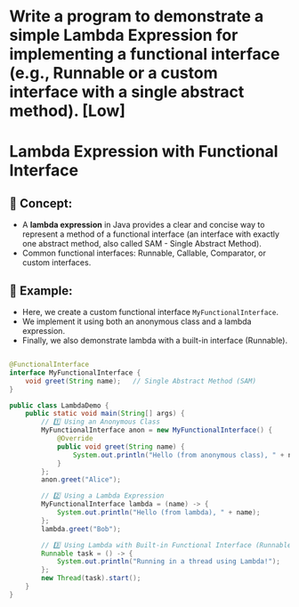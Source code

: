 # Write a program to demonstrate a simple Lambda Expression for implementing a functional interface (e.g., Runnable or a custom interface with a single abstract method). [Low]

# Lambda Expression with Functional Interface

## 🔹 Concept:

- A **lambda expression** in Java provides a clear and concise way
  to represent a method of a functional interface (an interface with
  exactly one abstract method, also called SAM - Single Abstract Method).
- Common functional interfaces: Runnable, Callable, Comparator,
  or custom interfaces.

## 🔹 Example:
- Here, we create a custom functional interface `MyFunctionalInterface`.
- We implement it using both an anonymous class and a lambda expression.
- Finally, we also demonstrate lambda with a built-in interface (Runnable).

```java

@FunctionalInterface
interface MyFunctionalInterface {
    void greet(String name);   // Single Abstract Method (SAM)
}

public class LambdaDemo {
    public static void main(String[] args) {
        // 1️⃣ Using an Anonymous Class
        MyFunctionalInterface anon = new MyFunctionalInterface() {
            @Override
            public void greet(String name) {
                System.out.println("Hello (from anonymous class), " + name);
            }
        };
        anon.greet("Alice");

        // 2️⃣ Using a Lambda Expression
        MyFunctionalInterface lambda = (name) -> {
            System.out.println("Hello (from lambda), " + name);
        };
        lambda.greet("Bob");

        // 3️⃣ Using Lambda with Built-in Functional Interface (Runnable)
        Runnable task = () -> {
            System.out.println("Running in a thread using Lambda!");
        };
        new Thread(task).start();
    }
}


```
